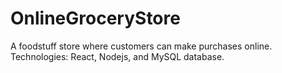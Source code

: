 # OnlineGroceryStore
A foodstuff store where customers can make purchases online. Technologies: React, Nodejs, and MySQL database.
